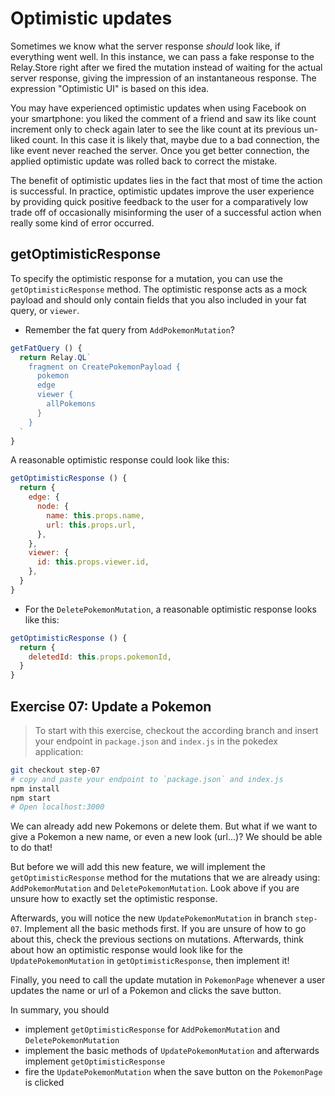 # Optimistic updates

Sometimes we know what the server response *should* look like, if everything went well. In this instance, we can pass a fake response to the Relay.Store right after we fired the mutation instead of waiting for the actual server response, giving the impression of an instantaneous response. The expression "Optimistic UI" is based on this idea.

You may have experienced optimistic updates when using Facebook on your smartphone: you liked the comment of a friend and saw its like count increment only to check again later to see the like count at its previous un-liked count. In this case it is likely that, maybe due to a bad connection, the like event never reached the server. Once you get better connection, the applied optimistic update was rolled back to correct the mistake.

The benefit of optimistic updates lies in the fact that most of time the action is successful. In practice, optimistic updates improve the user experience by providing quick positive feedback to the user for a comparatively low trade off of occasionally misinforming the user of a successful action when really some kind of error occurred.

## getOptimisticResponse

To specify the optimistic response for a mutation, you can use the `getOptimisticResponse` method.
The optimistic response acts as a mock payload and should only contain fields that you also included in your fat query, or `viewer`.

* Remember the fat query from `AddPokemonMutation`?

```javascript
getFatQuery () {
  return Relay.QL`
    fragment on CreatePokemonPayload {
      pokemon
      edge
      viewer {
        allPokemons
      }
    }
  `
}
```

A reasonable optimistic response could look like this:
```javascript
getOptimisticResponse () {
  return {
    edge: {
      node: {
        name: this.props.name,
        url: this.props.url,
      },
    },
    viewer: {
      id: this.props.viewer.id,
    },
  }
}
```

* For the `DeletePokemonMutation`, a reasonable optimistic response looks like this:

```javascript
getOptimisticResponse () {
  return {
    deletedId: this.props.pokemonId,
  }
}
```

## Exercise 07: Update a Pokemon

> To start with this exercise, checkout the according branch and insert your endpoint in `package.json` and `index.js` in the pokedex application:

```sh
git checkout step-07
# copy and paste your endpoint to `package.json` and index.js
npm install
npm start
# Open localhost:3000
```

We can already add new Pokemons or delete them. But what if we want to give a Pokemon a new name, or even a new look (url...)?
We should be able to do that!

But before we will add this new feature, we will implement the `getOptimisticResponse` method for the mutations that we are already using:
`AddPokemonMutation` and `DeletePokemonMutation`. Look above if you are unsure how to exactly set the optimistic response.

Afterwards, you will notice the new `UpdatePokemonMutation` in branch `step-07`. Implement all the basic methods first. If you are unsure of how to go about this,
 check the previous sections on mutations. Afterwards, think about how an optimistic response would look like for the `UpdatePokemonMutation` in `getOptimisticResponse`, then implement it!

Finally, you need to call the update mutation in `PokemonPage` whenever a user updates the name or url of a Pokemon and clicks the save button.

In summary, you should
* implement `getOptimisticResponse` for `AddPokemonMutation` and `DeletePokemonMutation`
* implement the basic methods of `UpdatePokemonMutation` and afterwards implement `getOptimisticResponse`
* fire the `UpdatePokemonMutation` when the save button on the `PokemonPage` is clicked
